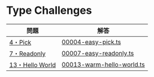 # Type Challenges

| 問題 | 解答 |
| ---- | ---- |
| [4・Pick](https://github.com/type-challenges/type-challenges/blob/main/questions/00004-easy-pick/README.md) | [00004-easy-pick.ts](00004-easy-pick.ts) |
| [7・Readonly](https://github.com/type-challenges/type-challenges/blob/main/questions/00007-easy-readonly/README.md) | [00007-easy-readonly.ts](00007-easy-readonly.ts) |
| [13・Hello World](https://github.com/type-challenges/type-challenges/blob/main/questions/00013-warm-hello-world/README.md) | [00013-warm-hello-world.ts](00013-warm-hello-world.ts) |

